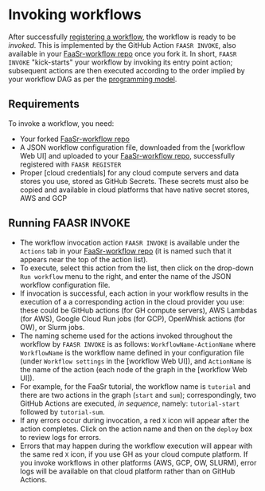 # Invoking workflows

After successfully [registering a workflow], the workflow is ready to be _invoked_. This is implemented by the GitHub Action `FAASR INVOKE`, also available in your [FaaSr-workflow repo] once you fork it. In short, `FAASR INVOKE` "kick-starts" your workflow by invoking its entry point action; subsequent actions are then executed according to the order implied by your workflow DAG as per the [programming model].

## Requirements

To invoke a workflow, you need:

- Your forked [FaaSr-workflow repo]
- A JSON workflow configuration file, downloaded from the [workflow Web UI] and uploaded to your [FaaSr-workflow repo], successfully registered with `FAASR REGISTER`
- Proper [cloud credentials] for any cloud compute servers and data stores you use, stored as GitHub Secrets. These secrets must also be copied and available in cloud platforms that have native secret stores, AWS and GCP

## Running FAASR INVOKE 

- The workflow invocation action `FAASR INVOKE` is available under the `Actions` tab in your [FaaSr-workflow repo] (it is named such that it appears near the top of the action list).
- To execute, select this action from the list, then click on the drop-down `Run workflow` menu to the right, and enter the name of the JSON workflow configuration file.
- If invocation is successful, each action in your workflow results in the execution of a a corresponding action in the cloud provider you use: these could be GitHub actions (for GH compute servers), AWS Lambdas (for AWS), Google Cloud Run jobs (for GCP), OpenWhisk actions (for OW), or Slurm jobs.
- The naming scheme used for the actions invoked throughout the workflow by `FAASR INVOKE` is as follows: `WorkflowName-ActionName` where `WorkflowName` is the workflow name defined in your configuration file (under `Workflow settings` in the [workflow Web UI]), and `ActionName` is the name of the action (each node of the graph in the [workflow Web UI]). 
- For example, for the FaaSr tutorial, the workflow name is `tutorial` and there are two actions in the graph (`start` and `sum`); correspondingly, two GitHub Actions are executed, _in sequence_, namely: `tutorial-start` followed by `tutorial-sum`.
- If any errors occur during invocation, a red `X` icon will appear after the action completes. Click on the action name and then on the `deploy` box to review logs for errors. 
- Errors that may happen during the workflow execution will appear with the same red `X` icon, if you use GH as your cloud compute platform. If you invoke workflows in other platforms (AWS, GCP, OW, SLURM), error logs will be available on that cloud platform rather than on GitHub Actions.


[registering a workflow]: register_workflow.md
[FaaSr-workflow repo]: workflow_repo.md
[programming model]: prog_model.md